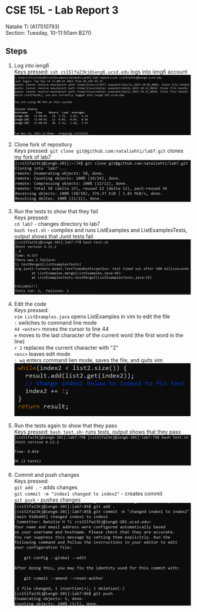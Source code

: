# CSE 15L - Lab Report 3  
Natalie Ti (A17510793)  
Section: Tuesday, 10-11:50am B270


## Steps
1. Log into ieng6  
Keys pressed:
``ssh cs15lfa23kj@ieng6.ucsd.edu`` logs into ieng6 account  
![i1](cse15l-lab4-image1.png)

3. Clone fork of repository  
Keys pressed:
``git clone git@github.com:nataliehti/lab7.git`` clones my fork of lab7  
![i1](cse15l-lab4-image2.png)

5. Run the tests to show that they fail  
Keys pressed:  
``cd lab7`` - changes directory to lab7   
``bash test.sh`` - compiles and runs ListExamples and ListExamplesTests, output shows that Junit tests fail  
![i1](cse15l-lab4-image3.png)

6. Edit the code  
Keys pressed:  
``vim ListExamples.java`` opens ListExamples in vim to edit the file  
``:`` switches to command line mode  
``44 <enter>`` moves the cursor to line 44  
``e`` moves to the last character of the current word (the first word in the line)  
``r 2`` replaces the current character with "2"  
``<esc>`` leaves edit mode  
``: wq`` enters command lien mode, saves the file, and quits vim    
![i1](cse15l-lab4-image4.png)

8. Run the tests again to show that they pass  
Keys pressed: ``bash test.sh``- runs tests, output shows that they pass   
![i1](cse15l-lab4-image5.png)

9. Commit and push changes  
Keys pressed:  
``git add .`` - adds changes  
``git commit -m "index1 changed to index2"`` - creates commit  
``git push`` - pushes changes  
![i1](cse15l-lab4-image6.png)
